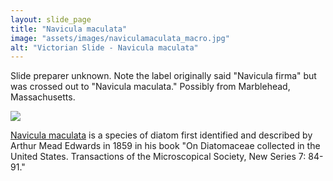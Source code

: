 ```yaml
---
layout: slide_page
title: "Navicula maculata"
image: "assets/images/naviculamaculata_macro.jpg"
alt: "Victorian Slide - Navicula maculata"
---
```


Slide preparer unknown. Note the label originally said "Navicula firma" but was crossed out to "Navicula maculata." Possibly from Marblehead, Massachusetts. 

<img src="{{ site.baseurl }}/assets/images/naviculamaculata_micro.jpg">

[Navicula maculata](https://www.algaebase.org/search/species/detail/?species_id=142135) is a species of diatom first identified and described by Arthur Mead Edwards in 1859 in his book "On Diatomaceae collected in the United States. Transactions of the Microscopical Society, New Series 7: 84-91."